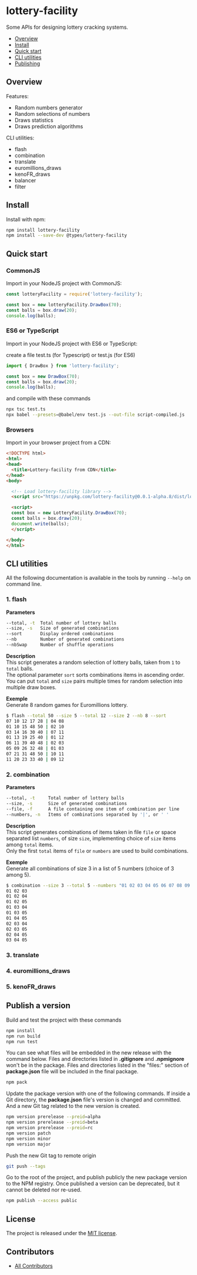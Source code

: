 # lottery-facility
Some APIs for designing lottery cracking systems.


<!-- TOC -->
- [Overview](#overview)
- [Install](#install)
- [Quick start](#quick-start)
- [CLI utilities](#cli-utilities)
- [Publishing](#publish-a-version)


## Overview
Features:
* Random numbers generator
* Random selections of numbers
* Draws statistics
* Draws prediction algorithms

CLI utilities:
* flash
* combination
* translate
* euromillions_draws
* kenoFR_draws
* balancer
* filter

<!--
Type this command to enable CLI utilities (during development)
$ npm link
-->


## Install
Install with npm:
```sh
npm install lottery-facility
npm install --save-dev @types/lottery-facility
```


## Quick start

### CommonJS
Import in your NodeJS project with CommonJS:
```JavaScript
const lotteryFacility = require('lottery-facility');

const box = new lotteryFacility.DrawBox(70);
const balls = box.draw(20);
console.log(balls);
```


### ES6 or TypeScript
Import in your NodeJS project with ES6 or TypeScript:

create a file test.ts (for Typescript) or test.js (for ES6)
```TypeScript
import { DrawBox } from 'lottery-facility';

const box = new DrawBox(70);
const balls = box.draw(20);
console.log(balls);
```

and compile with these commands
```sh
npx tsc test.ts
npx babel --presets=@babel/env test.js --out-file script-compiled.js
```

### Browsers
Import in your browser project from a CDN:
```html
<!DOCTYPE html>
<html>
<head>
  <title>Lottery-facility from CDN</title>
</head>
<body>

  <!-- Load lottery-facility library -->
  <script src="https://unpkg.com/lottery-facility@0.0.1-alpha.8/dist/lotteryfacility-webbundle.min.umd.js"></script>

  <script>
  const box = new LotteryFacility.DrawBox(70);
  const balls = box.draw(20);
  document.write(balls);
  </script>

</body>
</html>
```



## CLI utilities
All the following documentation is available in the tools by running `--help` on command line.

### 1. flash
**Parameters**<br>
```sh
--total, -t  Total number of lottery balls
--size, -s   Size of generated combinations
--sort       Display ordered combinations
--nb         Number of generated combinations
--nbSwap     Number of shuffle operations
```

**Description**<br>
This script generates a random selection of lottery balls, taken from `1` to `total` balls.<br>
The optional parameter `sort` sorts combinations items in ascending order.<br>
You can put `total` and `size` pairs multiple times for random selection into multiple draw boxes.<br>

**Exemple**<br>
Generate 8 random games for Euromillions lottery.
```sh
$ flash --total 50 --size 5 --total 12 --size 2 --nb 8 --sort
07 10 12 17 28 | 04 08
01 10 15 48 50 | 02 10
03 14 16 30 40 | 07 11
01 13 19 25 40 | 01 12
06 11 39 40 48 | 02 03
05 09 26 32 48 | 01 03
07 21 31 48 50 | 10 11
11 20 23 33 40 | 09 12
```

### 2. combination
**Parameters**<br>
```sh
--total, -t     Total number of lottery balls
--size, -s      Size of generated combinations
--file, -f      A file containing one item of combination per line
--numbers, -n   Items of combinations separated by '|', or ' '
```

**Description**<br>
This script generates combinations of items taken in file `file` or space separated list `numbers`, of size `size`, implementing choice of `size` items among `total` items.<br>
Only the first `total` items of `file` or `numbers` are used to build combinations.<br>

**Exemple**<br>
Generate all combinations of size 3 in a list of 5 numbers (choice of 3 among 5).
```sh
$ combination --size 3 --total 5 --numbers "01 02 03 04 05 06 07 08 09 10"
01 02 03
01 02 04
01 02 05
01 03 04
01 03 05
01 04 05
02 03 04
02 03 05
02 04 05
03 04 05
```

### 3. translate

### 4. euromillions_draws

### 5. kenoFR_draws







<!--
lib/ is intended for code that can run as-is
src/ is intended for code that needs to be manipulated before it can be used
build/ is for any scripts or tooling needed to build your project
dist/ is for compiled modules that can be used with other systems.
bin/ is for any executable scripts, or compiled binaries used with, or built from your module.
test/ is for all of your project/module's test scripts
unit/ is a sub-directory for unit tests
integration/ is a sub-directory for integration tests
env/ is for any environment that's needed for testing

https://definitelytyped.org/guides/contributing.html
https://www.typescriptlang.org/docs/handbook/declaration-files/templates/module-d-ts.html

-->







## Publish a version
Build and test the project with these commands
```sh
npm install
npm run build
npm run test
```

You can see what files will be embedded in the new release with the command below. Files and directories listed in **.gitignore** and **.npmignore** won't be in the package. Files and directories listed in the "files:" section of **package.json** file will be included in the final package.
```sh
npm pack
```

Update the package version with one of the following commands. If inside a Git directory, the **package.json** file's version is changed and committed. And a new Git tag related to the new version is created.
```sh
npm version prerelease --preid=alpha
npm version prerelease --preid=beta
npm version prerelease --preid=rc
npm version patch
npm version minor
npm version major
```

Push the new Git tag to remote origin
```sh
git push --tags
```

Go to the root of the project, and publish publicly the new package version to the NPM registry. Once published a version can be deprecated, but it cannot be deleted nor re-used.
```sh
npm publish --access public
```


## License
The project is released under the [MIT license](http://www.opensource.org/licenses/MIT).


## Contributors
* [All Contributors](./AUTHORS)
